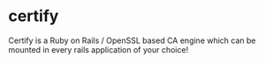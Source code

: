 certify 
=======

Certify is a Ruby on Rails / OpenSSL based CA engine which can be mounted in every rails application of your choice!
